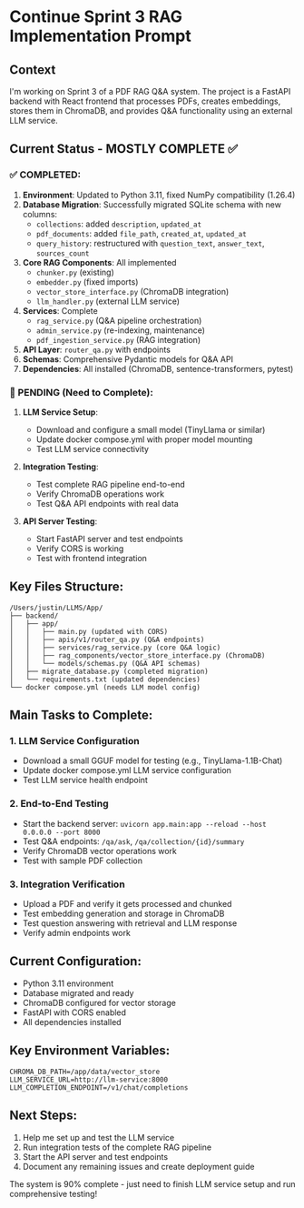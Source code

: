 # Continue Sprint 3 RAG Implementation Prompt

## Context
I'm working on Sprint 3 of a PDF RAG Q&A system. The project is a FastAPI backend with React frontend that processes PDFs, creates embeddings, stores them in ChromaDB, and provides Q&A functionality using an external LLM service.

## Current Status - MOSTLY COMPLETE ✅

### ✅ COMPLETED:
1. **Environment**: Updated to Python 3.11, fixed NumPy compatibility (1.26.4)
2. **Database Migration**: Successfully migrated SQLite schema with new columns:
   - `collections`: added `description`, `updated_at`
   - `pdf_documents`: added `file_path`, `created_at`, `updated_at`
   - `query_history`: restructured with `question_text`, `answer_text`, `sources_count`
3. **Core RAG Components**: All implemented
   - `chunker.py` (existing)
   - `embedder.py` (fixed imports)
   - `vector_store_interface.py` (ChromaDB integration)
   - `llm_handler.py` (external LLM service)
4. **Services**: Complete
   - `rag_service.py` (Q&A pipeline orchestration)
   - `admin_service.py` (re-indexing, maintenance)
   - `pdf_ingestion_service.py` (RAG integration)
5. **API Layer**: `router_qa.py` with endpoints
6. **Schemas**: Comprehensive Pydantic models for Q&A API
7. **Dependencies**: All installed (ChromaDB, sentence-transformers, pytest)

### 🚧 PENDING (Need to Complete):

1. **LLM Service Setup**: 
   - Download and configure a small model (TinyLlama or similar)
   - Update docker compose.yml with proper model mounting
   - Test LLM service connectivity

2. **Integration Testing**:
   - Test complete RAG pipeline end-to-end
   - Verify ChromaDB operations work
   - Test Q&A API endpoints with real data

3. **API Server Testing**:
   - Start FastAPI server and test endpoints
   - Verify CORS is working
   - Test with frontend integration

## Key Files Structure:
```
/Users/justin/LLMS/App/
├── backend/
│   ├── app/
│   │   ├── main.py (updated with CORS)
│   │   ├── apis/v1/router_qa.py (Q&A endpoints)
│   │   ├── services/rag_service.py (core Q&A logic)
│   │   ├── rag_components/vector_store_interface.py (ChromaDB)
│   │   └── models/schemas.py (Q&A API schemas)
│   ├── migrate_database.py (completed migration)
│   └── requirements.txt (updated dependencies)
└── docker compose.yml (needs LLM model config)
```

## Main Tasks to Complete:

### 1. LLM Service Configuration
- Download a small GGUF model for testing (e.g., TinyLlama-1.1B-Chat)
- Update docker compose.yml LLM service configuration
- Test LLM service health endpoint

### 2. End-to-End Testing
- Start the backend server: `uvicorn app.main:app --reload --host 0.0.0.0 --port 8000`
- Test Q&A endpoints: `/qa/ask`, `/qa/collection/{id}/summary`
- Verify ChromaDB vector operations work
- Test with sample PDF collection

### 3. Integration Verification
- Upload a PDF and verify it gets processed and chunked
- Test embedding generation and storage in ChromaDB
- Test question answering with retrieval and LLM response
- Verify admin endpoints work

## Current Configuration:
- Python 3.11 environment
- Database migrated and ready
- ChromaDB configured for vector storage
- FastAPI with CORS enabled
- All dependencies installed

## Key Environment Variables:
```
CHROMA_DB_PATH=/app/data/vector_store
LLM_SERVICE_URL=http://llm-service:8000
LLM_COMPLETION_ENDPOINT=/v1/chat/completions
```

## Next Steps:
1. Help me set up and test the LLM service
2. Run integration tests of the complete RAG pipeline
3. Start the API server and test endpoints
4. Document any remaining issues and create deployment guide

The system is 90% complete - just need to finish LLM service setup and run comprehensive testing!
